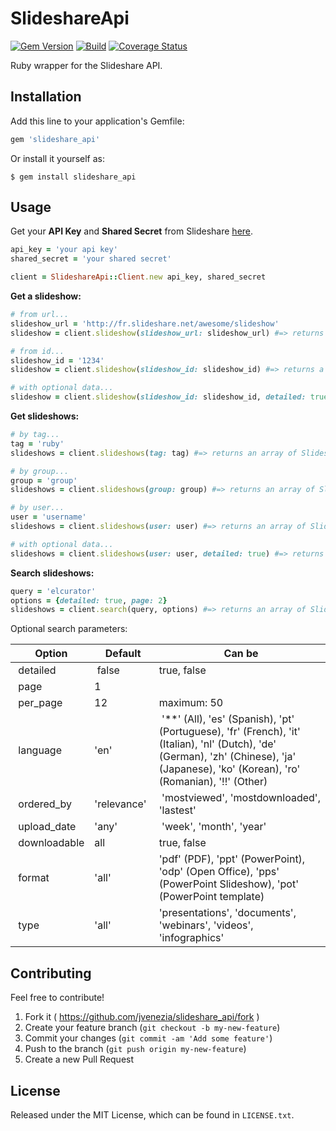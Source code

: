 # SlideshareApi
[![Gem Version](https://badge.fury.io/rb/slideshare_api.svg)](http://badge.fury.io/rb/slideshare_api)
[![Build](https://travis-ci.org/jvenezia/slideshare_api.svg?branch=master)](https://travis-ci.org/jvenezia/slideshare_api)
[![Coverage Status](https://coveralls.io/repos/jvenezia/slideshare_api/badge.png)](https://coveralls.io/r/jvenezia/slideshare_api)

Ruby wrapper for the Slideshare API.

## Installation

Add this line to your application's Gemfile:

```ruby
gem 'slideshare_api'
```

Or install it yourself as:

    $ gem install slideshare_api

## Usage

Get your **API Key** and **Shared Secret** from Slideshare [here](http://fr.slideshare.net/developers/applyforapi).

```ruby
api_key = 'your api key'
shared_secret = 'your shared secret'

client = SlideshareApi::Client.new api_key, shared_secret
```

**Get a slideshow:**
```ruby
# from url...
slideshow_url = 'http://fr.slideshare.net/awesome/slideshow'
slideshow = client.slideshow(slideshow_url: slideshow_url) #=> returns a SlideshareApi::Model::Slideshow

# from id...
slideshow_id = '1234'
slideshow = client.slideshow(slideshow_id: slideshow_id) #=> returns a SlideshareApi::Model::Slideshow

# with optional data...
slideshow = client.slideshow(slideshow_id: slideshow_id, detailed: true) #=> returns a SlideshareApi::Model::Slideshow
```

**Get slideshows:**
```ruby
# by tag...
tag = 'ruby'
slideshows = client.slideshows(tag: tag) #=> returns an array of SlideshareApi::Model::Slideshow

# by group...
group = 'group'
slideshows = client.slideshows(group: group) #=> returns an array of SlideshareApi::Model::Slideshow

# by user...
user = 'username'
slideshows = client.slideshows(user: user) #=> returns an array of SlideshareApi::Model::Slideshow

# with optional data...
slideshows = client.slideshows(user: user, detailed: true) #=> returns an array of SlideshareApi::Model::Slideshow
```

**Search slideshows:**
```ruby
query = 'elcurator'
options = {detailed: true, page: 2}
slideshows = client.search(query, options) #=> returns an array of SlideshareApi::Model::Slideshow
```
Optional search parameters:

| Option       | Default     | Can be                                                                                                                                                                                   |
| ------------ | ----------- | ---------------------------------------------------------------------------------------------------------------------------------------------------------------------------------------- |
| detailed     | false       | true, false                                                                                                                                                                              |
| page         | 1           |                                                                                                                                                                                          |
| per_page     | 12          | maximum: 50                                                                                                                                                                              |
| language     | 'en'        | '**' (All), 'es' (Spanish), 'pt' (Portuguese), 'fr' (French), 'it' (Italian), 'nl' (Dutch), 'de' (German), 'zh' (Chinese), 'ja' (Japanese), 'ko' (Korean), 'ro' (Romanian), '!!' (Other) |
| ordered_by   | 'relevance' | 'mostviewed', 'mostdownloaded', 'lastest'                                                                                                                                                |
| upload_date  | 'any'       | 'week', 'month', 'year'                                                                                                                                                                  |
| downloadable | all         | true, false                                                                                                                                                                              |
| format       | 'all'       | 'pdf' (PDF), 'ppt' (PowerPoint), 'odp' (Open Office), 'pps' (PowerPoint Slideshow), 'pot' (PowerPoint template)                                                                          |
| type         | 'all'       | 'presentations', 'documents', 'webinars', 'videos', 'infographics'                                                                                                                       |

## Contributing
Feel free to contribute!

1. Fork it ( https://github.com/jvenezia/slideshare_api/fork )
2. Create your feature branch (`git checkout -b my-new-feature`)
3. Commit your changes (`git commit -am 'Add some feature'`)
4. Push to the branch (`git push origin my-new-feature`)
5. Create a new Pull Request

## License
Released under the MIT License, which can be found in `LICENSE.txt`.
